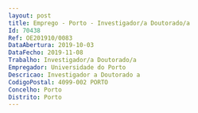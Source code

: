 ```yaml
--- 
layout: post
title: Emprego - Porto - Investigador/a Doutorado/a
Id: 70438
Ref: OE201910/0083
DataAbertura: 2019-10-03
DataFecho: 2019-11-08
Trabalho: Investigador/a Doutorado/a
Empregador: Universidade do Porto
Descricao: Investigador a Doutorado a
CodigoPostal: 4099-002 PORTO
Concelho: Porto
Distrito: Porto
--- 
```

